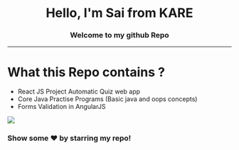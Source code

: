 <h1 align="center"> Hello, I'm  Sai from KARE </h1>

<h3 align="center">Welcome to my github  Repo </h3>
<hr />


#  What this Repo contains ?
-  React JS Project Automatic Quiz web app
-  Core Java Practise Programs (Basic java and oops concepts)
-  Forms Validation in AngularJS



![](https://media-exp1.licdn.com/dms/image/C4D09AQF561xoYK0vVw/company-featured_1128_635/0/1592503977770?e=1674691200&v=beta&t=YNMJ4hoPwB4YY3CQL0cGZHIKXeFNNCWYVwUrmKuHKlc)

### Show some ❤️ by starring my repo!

